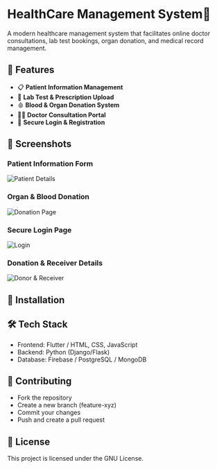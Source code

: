 # HealthCare Management System🏥

A modern healthcare management system that facilitates online doctor consultations, lab test bookings, organ donation, and medical record management.

## 🏥 Features

- 📋 **Patient Information Management**  
- 🔬 **Lab Test & Prescription Upload**  
- 🩸 **Blood & Organ Donation System**  
- 👨‍⚕️ **Doctor Consultation Portal**  
- 🔐 **Secure Login & Registration**  

## 📸 Screenshots

### Patient Information Form  
![Patient Details](https://i.ibb.co/N2pY7tDD/Screenshot-2025-03-04-105144.png)

### Organ & Blood Donation  
![Donation Page](https://i.ibb.co/xS5PYp15/Screenshot-2025-03-04-105214.png)

### Secure Login Page  
![Login](https://i.ibb.co/nNLVQRg3/Screenshot-2025-03-04-105240.png)

### Donation & Receiver Details  
![Donor & Receiver](https://i.ibb.co/nq72mnC0/Screenshot-2025-03-04-105257.png)

## 🚀 Installation

## 🛠️ Tech Stack
- Frontend: Flutter / HTML, CSS, JavaScript
- Backend: Python (Django/Flask)
- Database: Firebase / PostgreSQL / MongoDB
## 🤝 Contributing
- Fork the repository
- Create a new branch (feature-xyz)
- Commit your changes
- Push and create a pull request
## 📜 License
This project is licensed under the GNU License.
